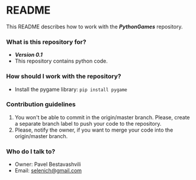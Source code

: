 # README #

This README describes how to work with the ***PythonGames*** repository.

### What is this repository for? ###

- ***Version 0.1***
- This repository contains python code.

### How should I work with the repository? ###

- Install the pygame library: `pip install pygame`
	
### Contribution guidelines ###

1. You won't be able to commit in the origin/master branch. Please, create a separate branch label to push your code to the repository.
2. Please, notify the owner, if you want to merge your code into the origin/master branch. 

### Who do I talk to? ###

* Owner: Pavel Bestavashvili 
* Email: selenich@gmail.com
